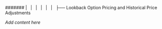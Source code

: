 ####### |   |   |   |   |   |   ├── Lookback Option Pricing and Historical Price Adjustments

*Add content here*